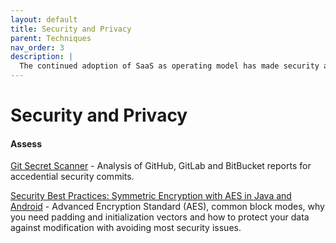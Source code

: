 ```yaml
---
layout: default
title: Security and Privacy
parent: Techniques
nav_order: 3
description: |
  The continued adoption of SaaS as operating model has made security and privacy a must-have techniques during the development.
---
```


# Security and Privacy

#### Assess

[Git Secret Scanner](https://shhgit.darkport.co.uk) - Analysis of GitHub, GitLab and BitBucket reports for accedential security commits.

[Security Best Practices: Symmetric Encryption with AES in Java and Android](https://proandroiddev.com/security-best-practices-symmetric-encryption-with-aes-in-java-7616beaaade9) - Advanced Encryption Standard (AES), common block modes, why you need padding and initialization vectors and how to protect your data against modification with avoiding most security issues. 
